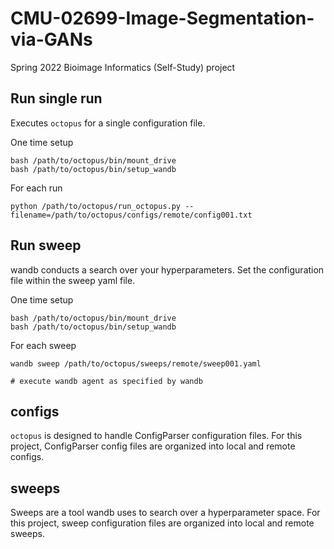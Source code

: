 # CMU-02699-Image-Segmentation-via-GANs

Spring 2022 Bioimage Informatics (Self-Study) project

## Run single run

Executes `octopus` for a single configuration file.

One time setup

```commandline
bash /path/to/octopus/bin/mount_drive
bash /path/to/octopus/bin/setup_wandb
```

For each run

```commandline
python /path/to/octopus/run_octopus.py --filename=/path/to/octopus/configs/remote/config001.txt
```

## Run sweep

wandb conducts a search over your hyperparameters. Set the configuration file within the sweep yaml file.

One time setup

```commandline
bash /path/to/octopus/bin/mount_drive
bash /path/to/octopus/bin/setup_wandb
```

For each sweep

```commandline
wandb sweep /path/to/octopus/sweeps/remote/sweep001.yaml

# execute wandb agent as specified by wandb
```

## configs

`octopus` is designed to handle ConfigParser configuration files. For this project, ConfigParser config files are
organized into local and remote configs.

## sweeps

Sweeps are a tool wandb uses to search over a hyperparameter space. For this project, sweep configuration files are
organized into local and remote sweeps.
